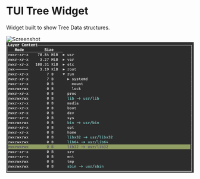 # TUI Tree Widget

Widget built to show Tree Data structures.

![Screenshot](media/screenshot.png)
![Screenshot with table](media/screenshot-table.png)
